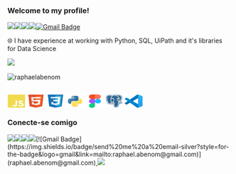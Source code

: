 ### Welcome to my profile!
<a href="https://www.linkedin.com/in/raphael-abenom"><img src="https://img.shields.io/badge/linkedin-%230077B5.svg?&style=for-the-badge&logo=linkedin&logoColor=white"/></a><a href="https://www.instagram.com/raphaelbn/"><img src="https://img.shields.io/badge/instagram-%23E4405F.svg?&style=for-the-badge&logo=instagram&logoColor=white"/></a><a href="https://medium.com/@raphael.abenom"><img src="https://img.shields.io/badge/medium-%2312100E.svg?&style=for-the-badge&logo=medium&logoColor=white"/></a><img src="https://img.shields.io/github/followers/raphaelabenom?logo=github&style=for-the-badge"/>[![Gmail Badge](https://img.shields.io/badge/send%20me%20a%20email-silver?style=for-the-badge&logo=gmail&link=mailto:raphael.abenom@gmail.com)](mailto:raphael.abenom@gmail.com)

<p align="flex-start">🌐 I have experience at working with Python, SQL, UiPath and it's libraries for Data Science</p>

<div>
    <img height="150em" src="https://github-readme-stats.vercel.app/api/top-langs/?username=raphaelabenom&layout=compact&theme=codeSTACKr">
</div>

<div>
<p align="left"> <img src="https://komarev.com/ghpvc/?username=raphaelabenom&label=Profile%20views&color=0e75b6&style=flat" alt="raphaelabenom" /> </p>
</div>

<div style="display: inline_block"><br>
  <img align="center" alt="Rapha-Js" height="30" width="40" src="https://raw.githubusercontent.com/devicons/devicon/master/icons/javascript/javascript-plain.svg">
  <img align="center" alt="Rapha-HTML" height="30" width="40" src="https://raw.githubusercontent.com/devicons/devicon/master/icons/html5/html5-original.svg">
  <img align="center" alt="Rapha-CSS" height="30" width="40" src="https://raw.githubusercontent.com/devicons/devicon/master/icons/css3/css3-original.svg">
  <img align="center" alt="Rapha-Python" height="30" width="40" src="https://raw.githubusercontent.com/devicons/devicon/master/icons/python/python-original.svg">
  <img align="center" alt="Rapha-Figma" height="30" width="40" src="https://raw.githubusercontent.com/devicons/devicon/master/icons/figma/figma-original.svg">
  <img align="center" alt="Rapha-Postgres" height="30" width="40" src="https://raw.githubusercontent.com/devicons/devicon/master/icons/postgresql/postgresql-plain.svg">
  <img align="center" alt="Rapha-Vscode" height="30" width="40" src="https://raw.githubusercontent.com/devicons/devicon/1119b9f84c0290e0f0b38982099a2bd027a48bf1/icons/vscode/vscode-original.svg">
</div>

<h3 align="left">Conecte-se comigo</h3>
<a href="https://www.linkedin.com/in/raphael-abenom"><img src="https://img.shields.io/badge/linkedin-%230077B5.svg?&style=for-the-badge&logo=linkedin&logoColor=white"/></a><a href="https://www.instagram.com/raphaelbn/"><img src="https://img.shields.io/badge/instagram-%23E4405F.svg?&style=for-the-badge&logo=instagram&logoColor=white"/></a><a href="https://medium.com/@raphael.abenom"><img src="https://img.shields.io/badge/medium-%2312100E.svg?&style=for-the-badge&logo=medium&logoColor=white"/></a><img src="https://img.shields.io/github/followers/raphaelabenom?logo=github&style=for-the-badge"/>[![Gmail Badge](https://img.shields.io/badge/send%20me%20a%20email-silver?style=for-the-badge&logo=gmail&link=mailto:raphael.abenom@gmail.com)](raphael.abenom@gmail.com)<a href="#"> <img src="https://img.shields.io/youtube/channel/subscribers/UCERK-uaylaDOhEDn5eBGENA?logo=youtube&style=for-the-badge"/></a>
